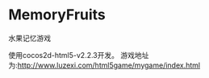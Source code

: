 MemoryFruits
============

水果记忆游戏

使用cocos2d-html5-v2.2.3开发。
游戏地址为:http://www.luzexi.com/html5game/mygame/index.html
